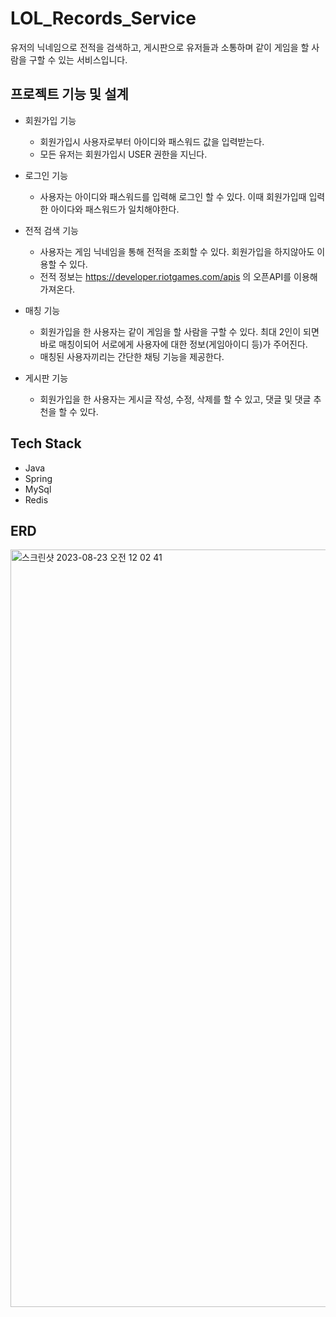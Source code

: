 # LOL_Records_Service
유저의 닉네임으로 전적을 검색하고, 게시판으로 유저들과 소통하며 같이 게임을 할 사람을 구할 수 있는 서비스입니다.

## 프로젝트 기능 및 설계
* 회원가입 기능
  
  * 회원가입시 사용자로부터 아이디와 패스워드 값을 입력받는다.
  * 모든 유저는 회원가입시 USER 권한을 지닌다.
    
* 로그인 기능
  
  * 사용자는 아이디와 패스워드를 입력해 로그인 할 수 있다. 이때 회원가입때 입력한 아이다와 패스워드가 일치해야한다.
    
* 전적 검색 기능
  
  * 사용자는 게임 닉네임을 통해 전적을 조회할 수 있다. 회원가입을 하지않아도 이용할 수 있다.
  * 전적 정보는 https://developer.riotgames.com/apis 의 오픈API를 이용해 가져온다.

* 매칭 기능

  * 회원가입을 한 사용자는 같이 게임을 할 사람을 구할 수 있다. 최대 2인이 되면 바로 매칭이되어 서로에게 사용자에 대한 정보(게임아이디 등)가 주어진다.
  * 매칭된 사용자끼리는 간단한 채팅 기능을 제공한다.
    
* 게시판 기능

  * 회원가입을 한 사용자는 게시글 작성, 수정, 삭제를 할 수 있고, 댓글 및 댓글 추천을 할 수 있다.

 ## Tech Stack

  * Java
  * Spring
  * MySql
  * Redis

## ERD
<img width="1212" alt="스크린샷 2023-08-23 오전 12 02 41" src="https://github.com/hyunsang1/LOL_Records_Service/assets/130028100/7cf1fb82-4852-4a1c-94aa-980dd3a3dd45">

